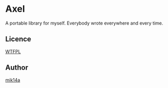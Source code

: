 ﻿Axel
====

A portable library for myself.
Everybody wrote everywhere and every time.

## Licence

[WTFPL](http://www.wtfpl.net/)

## Author

[mik14a](https://github.com/mik14a)
